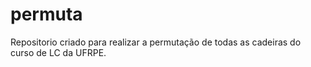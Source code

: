 # permuta
Repositorio criado para realizar a permutação de todas as cadeiras do curso de LC da UFRPE.
